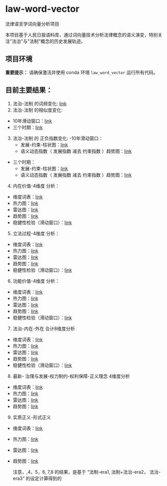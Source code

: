# law-word-vector

法律语言学词向量分析项目

本项目基于人民日报语料库，通过词向量技术分析法律概念的语义演变，特别关注"法治"与"法制"概念的历史发展轨迹。

## 项目环境

**重要提示：** 请确保激活并使用 conda 环境 `law_word_vector` 运行所有代码。

## 目前主要结果：

1. 法治-法制 的词频变化: [link](https://github.com/xuangu-fang/law-word-vector/blob/master/output/rule_by-of_law_freq/%E6%B3%95%E5%88%B6%E6%B3%95%E6%B2%BB%E8%AF%8D%E9%A2%91%E8%B6%8B%E5%8A%BF%E5%9B%BE_MA_len10_gap5.png)
2. 法治-法制 的相似度变化:

- 10年滑动窗口：[link](https://github.com/xuangu-fang/law-word-vector/blob/master/output/rule_by-of_law_sim/%E6%B3%95%E5%88%B6_%E6%B3%95%E6%B2%BB_similarity_trend_Year1978-2024_10_5.png)
- 三个时期：[link](https://github.com/xuangu-fang/law-word-vector/blob/master/output/rule_by-of_law_sim/%E6%B3%95%E5%88%B6_%E6%B3%95%E6%B2%BB_similarity_trend_fine_tuned_vectors_flexible.png)

3. 法治-法制 的 正负指数变化:
   -10年滑动窗口：
   - 发展-约束-柱状图：[link](https://github.com/xuangu-fang/law-word-vector/blob/master/output/rule_by-of_law_index/plots/combined/sliding_window/sliding_window_similarity_bar_chart_combined.png)
   - 语义动态指数（ 发展指数 减去 约束指数 ）趋势图：[link](https://github.com/xuangu-fang/law-word-vector/blob/master/output/rule_by-of_law_index/plots/combined/sliding_window/sliding_window_semantic_dynamism_trend_chart_combined.png)

- 三个时期：
  - 发展-约束-柱状图：[link](https://github.com/xuangu-fang/law-word-vector/blob/master/output/rule_by-of_law_index/combined/similarity_bar_chart_combined.png)
  - 语义动态指数（ 发展指数 减去 约束指数 ）趋势图：[link](https://github.com/xuangu-fang/law-word-vector/blob/master/output/rule_by-of_law_index/combined/semantic_dynamism_trend_chart_combined.png)

4. 内在价值-4维度 分析：

- 维度词表：[link](https://github.com/xuangu-fang/law-word-vector/blob/master/output/topic_analysis/inner_value/general_union_wordset_inner_value.json)
- 热力图：[link](https://github.com/xuangu-fang/law-word-vector/blob/master/output/topic_analysis/inner_value/keywords_era1-%E6%B3%95%E5%88%B6_era2-%5B%E6%B3%95%E5%88%B6%2B%E6%B3%95%E6%B2%BB%5D_era3-%E6%B3%95%E6%B2%BB-general_union-normalize_same_era/heatmap.png)
- 雷达图：[link](https://github.com/xuangu-fang/law-word-vector/blob/master/output/topic_analysis/inner_value/keywords_era1-%E6%B3%95%E5%88%B6_era2-%5B%E6%B3%95%E5%88%B6%2B%E6%B3%95%E6%B2%BB%5D_era3-%E6%B3%95%E6%B2%BB-general_union-normalize_same_era/radar_chart.png)
- 趋势图：[link](https://github.com/xuangu-fang/law-word-vector/blob/master/output/topic_analysis/inner_value/keywords_era1-%E6%B3%95%E5%88%B6_era2-%5B%E6%B3%95%E5%88%B6%2B%E6%B3%95%E6%B2%BB%5D_era3-%E6%B3%95%E6%B2%BB-general_union-normalize_same_era/trend_chart.png)
- 稳健性检验（滑动窗口）：[link](https://github.com/xuangu-fang/law-word-vector/blob/master/output/topic_analysis_sensitive/inner_value/keywords_era1-%E6%B3%95%E5%88%B6_era2-%E6%B3%95%E5%88%B6_era3-%5B%E6%B3%95%E5%88%B6%2B%E6%B3%95%E6%B2%BB%5D_era4-%5B%E6%B3%95%E5%88%B6%2B%E6%B3%95%E6%B2%BB%5D_era5-%5B%E6%B3%95%E5%88%B6%2B%E6%B3%95%E6%B2%BB%5D_era6-%5B%E6%B3%95%E5%88%B6%2B%E6%B3%95%E6%B2%BB%5D_era7-%E6%B3%95%E6%B2%BB_era8-%E6%B3%95%E6%B2%BB-general_union-normalize_same_era/trend_chart.png)

5. 立法过程-4维度 分析：

- 维度词表：[link](https://github.com/xuangu-fang/law-word-vector/blob/master/output/topic_analysis/legal_process/general_union_wordset_legal_process.json)
- 热力图：[link](https://github.com/xuangu-fang/law-word-vector/blob/master/output/topic_analysis/legal_process/keywords_era1-%E6%B3%95%E5%88%B6_era2-%5B%E6%B3%95%E5%88%B6%2B%E6%B3%95%E6%B2%BB%5D_era3-%E6%B3%95%E6%B2%BB-general_union-normalize_same_era/heatmap.png)
- 雷达图：[link](https://github.com/xuangu-fang/law-word-vector/blob/master/output/topic_analysis/legal_process/keywords_era1-%E6%B3%95%E5%88%B6_era2-%5B%E6%B3%95%E5%88%B6%2B%E6%B3%95%E6%B2%BB%5D_era3-%E6%B3%95%E6%B2%BB-general_union-normalize_same_era/radar_chart.png)
- 趋势图：[link](https://github.com/xuangu-fang/law-word-vector/blob/master/output/topic_analysis/legal_process/keywords_era1-%E6%B3%95%E5%88%B6_era2-%5B%E6%B3%95%E5%88%B6%2B%E6%B3%95%E6%B2%BB%5D_era3-%E6%B3%95%E6%B2%BB-general_union-normalize_same_era/trend_chart.png)
- 稳健性检验（滑动窗口）：[link](https://github.com/xuangu-fang/law-word-vector/blob/master/output/topic_analysis_sensitive/legal_process/keywords_era1-%E6%B3%95%E5%88%B6_era2-%E6%B3%95%E5%88%B6_era3-%5B%E6%B3%95%E5%88%B6%2B%E6%B3%95%E6%B2%BB%5D_era4-%5B%E6%B3%95%E5%88%B6%2B%E6%B3%95%E6%B2%BB%5D_era5-%5B%E6%B3%95%E5%88%B6%2B%E6%B3%95%E6%B2%BB%5D_era6-%5B%E6%B3%95%E5%88%B6%2B%E6%B3%95%E6%B2%BB%5D_era7-%E6%B3%95%E6%B2%BB_era8-%E6%B3%95%E6%B2%BB-general_union-normalize_same_era/heatmap.png)

6. 功能价值-4维度 分析：

- 维度词表：[link](https://github.com/xuangu-fang/law-word-vector/blob/master/output/topic_analysis/domain/general_union_wordset_domain.json)
- 热力图：[link](https://github.com/xuangu-fang/law-word-vector/blob/master/output/topic_analysis/domain/keywords_era1-%E6%B3%95%E5%88%B6_era2-%5B%E6%B3%95%E5%88%B6%2B%E6%B3%95%E6%B2%BB%5D_era3-%E6%B3%95%E6%B2%BB-general_union-normalize_same_era/heatmap.png)
- 雷达图：[link](https://github.com/xuangu-fang/law-word-vector/blob/master/output/topic_analysis/domain/keywords_era1-%E6%B3%95%E5%88%B6_era2-%5B%E6%B3%95%E5%88%B6%2B%E6%B3%95%E6%B2%BB%5D_era3-%E6%B3%95%E6%B2%BB-general_union-normalize_same_era/radar_chart.png)
- 趋势图：[link](https://github.com/xuangu-fang/law-word-vector/blob/master/output/topic_analysis/domain/keywords_era1-%E6%B3%95%E5%88%B6_era2-%5B%E6%B3%95%E5%88%B6%2B%E6%B3%95%E6%B2%BB%5D_era3-%E6%B3%95%E6%B2%BB-general_union-normalize_same_era/trend_chart.png)
- 稳健性检验（滑动窗口）：[link](https://github.com/xuangu-fang/law-word-vector/blob/master/output/topic_analysis_sensitive/domain/keywords_era1-%E6%B3%95%E5%88%B6_era2-%E6%B3%95%E5%88%B6_era3-%5B%E6%B3%95%E5%88%B6%2B%E6%B3%95%E6%B2%BB%5D_era4-%5B%E6%B3%95%E5%88%B6%2B%E6%B3%95%E6%B2%BB%5D_era5-%5B%E6%B3%95%E5%88%B6%2B%E6%B3%95%E6%B2%BB%5D_era6-%5B%E6%B3%95%E5%88%B6%2B%E6%B3%95%E6%B2%BB%5D_era7-%E6%B3%95%E6%B2%BB_era8-%E6%B3%95%E6%B2%BB-general_union-normalize_same_era/trend_chart.png)

7. 法治-内在-外在 合计8维度分析

- 维度词表：[link](https://github.com/xuangu-fang/law-word-vector/blob/master/output/topic_analysis/combine_domain/general_union_wordset_combine_domain.json)
- 热力图：[link](https://github.com/xuangu-fang/law-word-vector/blob/master/output/topic_analysis/combine_domain/keywords_era1-%E6%B3%95%E5%88%B6_era2-%5B%E6%B3%95%E5%88%B6%2B%E6%B3%95%E6%B2%BB%5D_era3-%E6%B3%95%E6%B2%BB-general_union-normalize_same_era/heatmap.png)
- 雷达图：[link](https://github.com/xuangu-fang/law-word-vector/blob/master/output/topic_analysis/combine_domain/keywords_era1-%E6%B3%95%E5%88%B6_era2-%5B%E6%B3%95%E5%88%B6%2B%E6%B3%95%E6%B2%BB%5D_era3-%E6%B3%95%E6%B2%BB-general_union-normalize_same_era/radar_chart.png)
- 趋势图：[link](https://github.com/xuangu-fang/law-word-vector/blob/master/output/topic_analysis/combine_domain/keywords_era1-%E6%B3%95%E5%88%B6_era2-%5B%E6%B3%95%E5%88%B6%2B%E6%B3%95%E6%B2%BB%5D_era3-%E6%B3%95%E6%B2%BB-general_union-normalize_same_era/trend_chart.png)
- 稳健性检验（滑动窗口）：[link](https://github.com/xuangu-fang/law-word-vector/blob/master/output/topic_analysis_sensitive/combine_domain/keywords_era1-%E6%B3%95%E5%88%B6_era2-%E6%B3%95%E5%88%B6_era3-%5B%E6%B3%95%E5%88%B6%2B%E6%B3%95%E6%B2%BB%5D_era4-%5B%E6%B3%95%E5%88%B6%2B%E6%B3%95%E6%B2%BB%5D_era5-%5B%E6%B3%95%E5%88%B6%2B%E6%B3%95%E6%B2%BB%5D_era6-%5B%E6%B3%95%E5%88%B6%2B%E6%B3%95%E6%B2%BB%5D_era7-%E6%B3%95%E6%B2%BB_era8-%E6%B3%95%E6%B2%BB-general_union-normalize_same_era/heatmap.png)

8. 最新- 治理与发展-权力制约-权利保障-正义理念 4维度分析

- 维度词表：[link](https://github.com/xuangu-fang/law-word-vector/blob/master/output/topic_analysis/law-function-new/general_union_wordset_law_function.json)
- 热力图：[link](https://github.com/xuangu-fang/law-word-vector/blob/master/output/topic_analysis/law-function-new/keywords_era1-%E6%B3%95%E5%88%B6_era2-%5B%E6%B3%95%E5%88%B6%2B%E6%B3%95%E6%B2%BB%5D_era3-%E6%B3%95%E6%B2%BB-general_union-normalize_same_era/heatmap.png)
- 雷达图：[link](https://github.com/xuangu-fang/law-word-vector/blob/master/output/topic_analysis/law-function-new/keywords_era1-%E6%B3%95%E5%88%B6_era2-%5B%E6%B3%95%E5%88%B6%2B%E6%B3%95%E6%B2%BB%5D_era3-%E6%B3%95%E6%B2%BB-general_union-normalize_same_era/radar_chart.png)
- 趋势图：[link](https://github.com/xuangu-fang/law-word-vector/blob/master/output/topic_analysis/law-function-new/keywords_era1-%E6%B3%95%E5%88%B6_era2-%5B%E6%B3%95%E5%88%B6%2B%E6%B3%95%E6%B2%BB%5D_era3-%E6%B3%95%E6%B2%BB-general_union-normalize_same_era/trend_chart.png)



9. 实质正义-形式正义

- 维度词表：[link](https://github.com/xuangu-fang/law-word-vector/blob/master/output/topic_analysis_sensitive/nner_actual_justice/general_union_wordset.json)
- 热力图：[link](https://github.com/xuangu-fang/law-word-vector/blob/master/output/topic_analysis/law-function-new/keywords_era1-%E6%B3%95%E5%88%B6_era2-%5B%E6%B3%95%E5%88%B6%2B%E6%B3%95%E6%B2%BB%5D_era3-%E6%B3%95%E6%B2%BB-general_union-normalize_same_era/heatmap.png)
- 雷达图：[link](https://github.com/xuangu-fang/law-word-vector/blob/master/output/topic_analysis/law-function-new/keywords_era1-%E6%B3%95%E5%88%B6_era2-%5B%E6%B3%95%E5%88%B6%2B%E6%B3%95%E6%B2%BB%5D_era3-%E6%B3%95%E6%B2%BB-general_union-normalize_same_era/radar_chart.png)
- 趋势图：[link](https://github.com/xuangu-fang/law-word-vector/blob/master/output/topic_analysis/law-function-new/keywords_era1-%E6%B3%95%E5%88%B6_era2-%5B%E6%B3%95%E5%88%B6%2B%E6%B3%95%E6%B2%BB%5D_era3-%E6%B3%95%E6%B2%BB-general_union-normalize_same_era/trend_chart.png)

  注意，,4，5，6, 7,8 的结果，是基于 “法制-era1, 法制+法治-era2， 法治-era3” 的设定计算得到的
